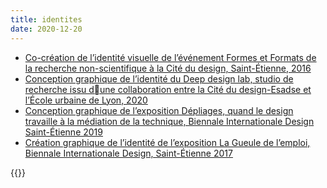 ```yaml
---
title: identites
date: 2020-12-20
---
```


- [Co-création de l’identité visuelle de l’événement Formes et Formats de la recherche non-scientifique à la Cité du design, Saint-Étienne, 2016](# "affiche_programmeS47-1.jpg")
- [Conception graphique de l’identité du Deep design lab, studio de recherche issu dune collaboration entre la Cité du design-Esadse et l’École urbaine de Lyon, 2020](# "DDL_poster.jpg")
- [Conception graphique de l’exposition Dépliages, quand le design travaille à la médiation de la technique, Biennale Internationale Design Saint-Étienne 2019](# "Depliages01.jpeg")
- [Création graphique de l’identité de l’exposition La Gueule de l’emploi, Biennale Internationale Design, Saint-Étienne 2017](# "gueule_de_lemploi1.jpg")

{{<post-image>}}

